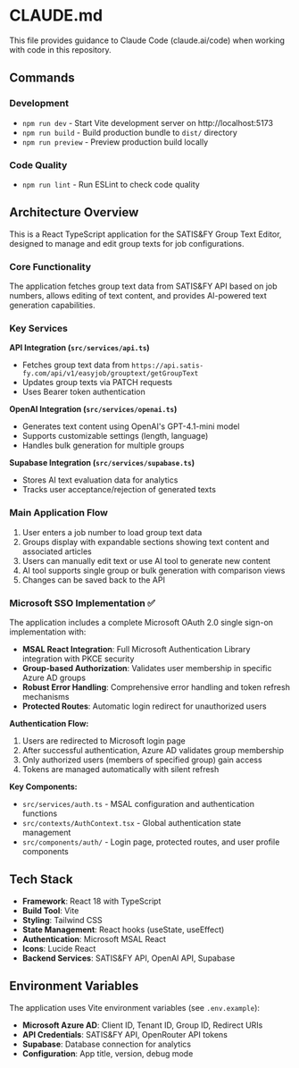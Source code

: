 # CLAUDE.md

This file provides guidance to Claude Code (claude.ai/code) when working with code in this repository.

## Commands

### Development
- `npm run dev` - Start Vite development server on http://localhost:5173
- `npm run build` - Build production bundle to `dist/` directory
- `npm run preview` - Preview production build locally

### Code Quality
- `npm run lint` - Run ESLint to check code quality

## Architecture Overview

This is a React TypeScript application for the SATIS&FY Group Text Editor, designed to manage and edit group texts for job configurations.

### Core Functionality
The application fetches group text data from SATIS&FY API based on job numbers, allows editing of text content, and provides AI-powered text generation capabilities.

### Key Services

**API Integration (`src/services/api.ts`)**
- Fetches group text data from `https://api.satis-fy.com/api/v1/easyjob/grouptext/getGroupText`
- Updates group texts via PATCH requests
- Uses Bearer token authentication

**OpenAI Integration (`src/services/openai.ts`)**
- Generates text content using OpenAI's GPT-4.1-mini model
- Supports customizable settings (length, language)
- Handles bulk generation for multiple groups

**Supabase Integration (`src/services/supabase.ts`)**
- Stores AI text evaluation data for analytics
- Tracks user acceptance/rejection of generated texts

### Main Application Flow
1. User enters a job number to load group text data
2. Groups display with expandable sections showing text content and associated articles
3. Users can manually edit text or use AI tool to generate new content
4. AI tool supports single group or bulk generation with comparison views
5. Changes can be saved back to the API

### Microsoft SSO Implementation ✅
The application includes a complete Microsoft OAuth 2.0 single sign-on implementation with:
- **MSAL React Integration**: Full Microsoft Authentication Library integration with PKCE security
- **Group-based Authorization**: Validates user membership in specific Azure AD groups
- **Robust Error Handling**: Comprehensive error handling and token refresh mechanisms
- **Protected Routes**: Automatic login redirect for unauthorized users

**Authentication Flow:**
1. Users are redirected to Microsoft login page
2. After successful authentication, Azure AD validates group membership
3. Only authorized users (members of specified group) gain access
4. Tokens are managed automatically with silent refresh

**Key Components:**
- `src/services/auth.ts` - MSAL configuration and authentication functions
- `src/contexts/AuthContext.tsx` - Global authentication state management
- `src/components/auth/` - Login page, protected routes, and user profile components

## Tech Stack
- **Framework**: React 18 with TypeScript
- **Build Tool**: Vite
- **Styling**: Tailwind CSS
- **State Management**: React hooks (useState, useEffect)
- **Authentication**: Microsoft MSAL React
- **Icons**: Lucide React
- **Backend Services**: SATIS&FY API, OpenAI API, Supabase

## Environment Variables
The application uses Vite environment variables (see `.env.example`):
- **Microsoft Azure AD**: Client ID, Tenant ID, Group ID, Redirect URIs
- **API Credentials**: SATIS&FY API, OpenRouter API tokens
- **Supabase**: Database connection for analytics
- **Configuration**: App title, version, debug mode
